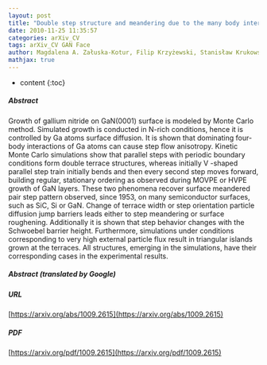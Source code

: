 ```yaml
---
layout: post
title: "Double step structure and meandering due to the many body interaction at GaN surface in N-rich conditions"
date: 2010-11-25 11:35:57
categories: arXiv_CV
tags: arXiv_CV GAN Face
author: Magdalena A. Załuska-Kotur, Filip Krzyżewski, Stanisław Krukowski
mathjax: true
---
```


* content
{:toc}

##### Abstract
Growth of gallium nitride on GaN(0001) surface is modeled by Monte Carlo method. Simulated growth is conducted in N-rich conditions, hence it is controlled by Ga atoms surface diffusion. It is shown that dominating four-body interactions of Ga atoms can cause step flow anisotropy. Kinetic Monte Carlo simulations show that parallel steps with periodic boundary conditions form double terrace structures, whereas initially V -shaped parallel step train initially bends and then every second step moves forward, building regular, stationary ordering as observed during MOVPE or HVPE growth of GaN layers. These two phenomena recover surface meandered pair step pattern observed, since 1953, on many semiconductor surfaces, such as SiC, Si or GaN. Change of terrace width or step orientation particle diffusion jump barriers leads either to step meandering or surface roughening. Additionally it is shown that step behavior changes with the Schwoebel barrier height. Furthermore, simulations under conditions corresponding to very high external particle flux result in triangular islands grown at the terraces. All structures, emerging in the simulations, have their corresponding cases in the experimental results.

##### Abstract (translated by Google)


##### URL
[https://arxiv.org/abs/1009.2615](https://arxiv.org/abs/1009.2615)

##### PDF
[https://arxiv.org/pdf/1009.2615](https://arxiv.org/pdf/1009.2615)

